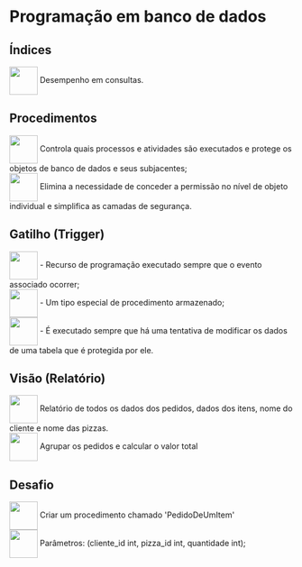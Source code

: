# Programação em banco de dados
## Índices
<div>
<img align="center" src="https://64.media.tumblr.com/ca926951ecb6980a71f9b08cef7f5953/tumblr_pclhvhLxfk1xbwp7jo3_r1_400.gif" width="50px">
 Desempenho em consultas.
</div>

## Procedimentos
<div>
<img align="center" src="https://64.media.tumblr.com/ca926951ecb6980a71f9b08cef7f5953/tumblr_pclhvhLxfk1xbwp7jo3_r1_400.gif" width="50px">
 Controla quais processos e atividades são executados e protege os objetos de banco de dados e seus subjacentes;
</div>
<div>
<img align="center" src="https://64.media.tumblr.com/ca926951ecb6980a71f9b08cef7f5953/tumblr_pclhvhLxfk1xbwp7jo3_r1_400.gif" width="50px">
 Elimina a necessidade de conceder a permissão no nível de objeto individual e simplifica as camadas de segurança.
</div>

## Gatilho (Trigger)
<div>
<img align="center" src="https://64.media.tumblr.com/ca926951ecb6980a71f9b08cef7f5953/tumblr_pclhvhLxfk1xbwp7jo3_r1_400.gif" width="50px">
- Recurso de programação executado sempre que o evento associado ocorrer;
</div>
<div>
<img align="center" src="https://64.media.tumblr.com/ca926951ecb6980a71f9b08cef7f5953/tumblr_pclhvhLxfk1xbwp7jo3_r1_400.gif" width="50px">
- Um tipo especial de procedimento armazenado;
</div>
<div>
<img align="center" src="https://64.media.tumblr.com/ca926951ecb6980a71f9b08cef7f5953/tumblr_pclhvhLxfk1xbwp7jo3_r1_400.gif" width="50px">
- É executado sempre que há uma tentativa de modificar os dados de uma tabela que é protegida por ele.
</div>

## Visão (Relatório)
<div>
<img align="center" src="https://64.media.tumblr.com/ca926951ecb6980a71f9b08cef7f5953/tumblr_pclhvhLxfk1xbwp7jo3_r1_400.gif" width="50px">
 Relatório de todos os dados dos pedidos, dados dos itens, nome do cliente e nome das pizzas.
</div>
<div>
<img align="center" src="https://64.media.tumblr.com/ca926951ecb6980a71f9b08cef7f5953/tumblr_pclhvhLxfk1xbwp7jo3_r1_400.gif" width="50px">
 Agrupar os pedidos e calcular o valor total
</div>

## Desafio
<div>
<img align="center" src="https://64.media.tumblr.com/ca926951ecb6980a71f9b08cef7f5953/tumblr_pclhvhLxfk1xbwp7jo3_r1_400.gif" width="50px">
 Criar um procedimento chamado 'PedidoDeUmItem'
</div>

<div>
<img align="center" src="https://64.media.tumblr.com/ca926951ecb6980a71f9b08cef7f5953/tumblr_pclhvhLxfk1xbwp7jo3_r1_400.gif" width="50px">
 Parâmetros: (cliente_id int, pizza_id int, quantidade int);
</div>